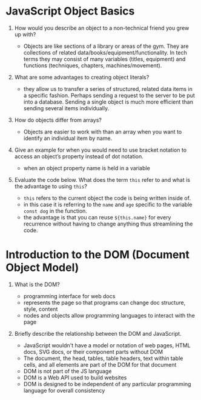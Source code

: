 # JavaScript Object Basics  

1. How would you describe an object to a non-technical friend you grew up with?

   * Objects are like sections of a library or areas of the gym.  They are collections of related data/books/equipment/functionality.  In tech terms they may consist of many variables (titles, equipment) and functions (techniques, chapters, machines/movement).

2. What are some advantages to creating object literals?
   * they allow us to transfer a series of structured, related data items in a specific fashion.  Perhaps sending a request to the server to be put into a database.  Sending a single object is much more efficient than sending several items individually.

3. How do objects differ from arrays?
   * Objects are easier to work with than an array when you want to identify an individual item by name.

4. Give an example for when you would need to use bracket notation to access an object’s property instead of dot notation.
   * when an object property name is held in a variable

5. Evaluate the code below. What does the term `this` refer to and what is the advantage to using `this`?
   * `this` refers to the current object the code is being written inside of.  
   * in this case it is referring to the `name` and `age` specific to the variable `const dog` in the function.
   * the advantage is that you can reuse `${this.name}` for every recurrence without having to change anything thus streamlining the code.

# Introduction to the DOM (Document Object Model)

1. What is the DOM?
   * programming interface for web docs
   * represents the page so that programs can change doc structure, style, content
   * nodes and objects allow programming languages to interact with the page

2. Briefly describe the relationship between the DOM and JavaScript.
   * JavaScript wouldn't have a model or notation of web pages, HTML docs, SVG docs, or their component parts without DOM
   * The document, the head, tables, table headers, text within table cells, and all elements are part of the DOM for that document
   * DOM is not part of the JS language
   * DOM is a Web API used to build websites
   * DOM is designed to be independent of any particular programming language for overall consistency